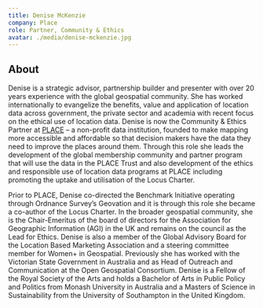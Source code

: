 ```yaml
---
title: Denise McKenzie
company: Place
role: Partner, Community & Ethics
avatar: ./media/denise-mckenzie.jpg
---
```

## About

Denise is a strategic advisor, partnership builder and presenter with over 20 years experience with the global geospatial community. She has worked internationally to evangelize the benefits, value and application of location data across government, the private sector and academia with recent focus on the ethical use of location data. Denise is now the Community & Ethics Partner at [PLACE](https://www.thisisplace.org/) – a non-profit data institution, founded to make mapping more accessible and affordable so that decision makers have the data they need to improve the places around them. Through this role she leads the development of the global membership community and partner program that will use the data in the PLACE Trust and also development of the ethics and responsible use of location data programs at PLACE including promoting the uptake and utilisation of the Locus Charter.

Prior to PLACE, Denise co-directed the Benchmark Initiative operating through Ordnance Survey’s Geovation and it is through this role she became a co-author of the Locus Charter. In the broader geospatial community, she is the Chair-Emeritus of the board of directors for the Association for Geographic Information (AGI) in the UK and remains on the council as the Lead for Ethics. Denise is also a member of the Global Advisory Board for the Location Based Marketing Association and a steering committee member for Women+ in Geospatial. Previously she has worked with the Victorian State Government in Australia and as Head of Outreach and Communication at the Open Geospatial Consortium. Denise is a Fellow of the Royal Society of the Arts and holds a Bachelor of Arts in Public Policy and Politics from Monash University in Australia and a Masters of Science in Sustainability from the University of Southampton in the United Kingdom.